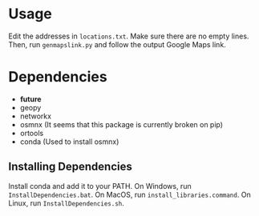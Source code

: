 # Usage
Edit the addresses in <code>locations.txt</code>. Make sure there are no empty lines. Then, run <code>genmapslink.py</code> and follow the output Google Maps link.

# Dependencies
* __future__
* geopy
* networkx
* osmnx (It seems that this package is currently broken on pip)
* ortools
* conda (Used to install osmnx)
## Installing Dependencies
Install conda and add it to your PATH. On Windows, run <code>InstallDependencies.bat</code>. On MacOS, run <code>install_libraries.command</code>. On Linux, run <code>InstallDependencies.sh</code>.
